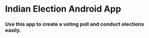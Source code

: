 # Indian Election Android App

### Use this app to create a voting poll and conduct elections easily.
